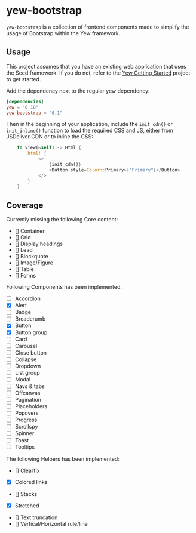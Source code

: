 # yew-bootstrap

`yew-bootstrap` is a collection of frontend components made to simplify the usage of Bootstrap within the Yew framework.

## Usage

This project assumes that you have an existing web application that uses the Seed framework.
If you do not, refer to the [Yew Getting Started](https://yew.rs/getting-started/build-a-sample-app) project to get started.

Add the dependency next to the regular yew dependency:

```toml
[dependencies]
yew = "0.18"
yew-bootstrap = "0.1"
```

Then in the beginning of your application, include the `init_cdn()` or `init_inline()` function to load the required CSS and JS, either from JSDeliver CDN or to inline the CSS:

```Rust
    fn view(&self) -> Html {
        html! {
            <>
                {init_cdn()}
                <Button style=Color::Primary>{"Primary"}</Button>
            </>
        }
    }
```

## Coverage

Currently missing the following Core content:
- [] Container
- [] Grid
- [] Display headings
- [] Lead
- [] Blockquote
- [] Image/Figure
- [] Table
- [] Forms

Following Components has been implemented:

- [ ] Accordion
- [x] Alert
- [ ] Badge
- [ ] Breadcrumb
- [x] Button
- [x] Button group
- [ ] Card
- [ ] Carousel
- [ ] Close button
- [ ] Collapse
- [ ] Dropdown
- [ ] List group
- [ ] Modal
- [ ] Navs & tabs
- [ ] Offcanvas
- [ ] Pagination
- [ ] Placeholders
- [ ] Popovers
- [ ] Progress
- [ ] Scrollspy
- [ ] Spinner
- [ ] Toast
- [ ] Tooltips

The following Helpers has been implemented:

- [] Clearfix
- [x] Colored links
- [] Stacks
- [x] Stretched
- [] Text truncation
- [] Vertical/Horizontal rule/line